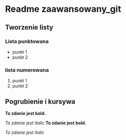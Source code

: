 # Readme zaawansowany_git

## Tworzenie listy
 ### Lista punktowana
 * punkt 1
 * punkt 2

 ### lista numerowana
1. punkt 1
1. punkt 2

## Pogrubienie i kursywa
**To zdanie jest bold.**

*To zdanie jest italic*
**To zdanie jest bold.**

*To zdanie jest italic*
